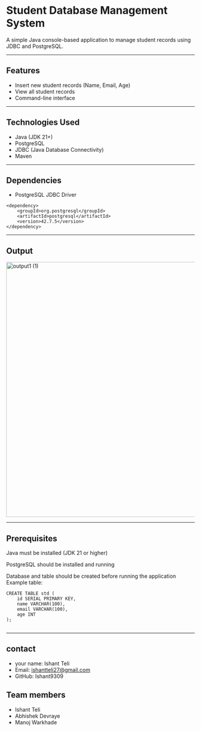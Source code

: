 # Student Database Management System

A simple Java console-based application to manage student records using JDBC and PostgreSQL.

---

## Features

- Insert new student records (Name, Email, Age)
- View all student records
- Command-line interface

---

## Technologies Used

- Java (JDK 21+)
- PostgreSQL
- JDBC (Java Database Connectivity)
- Maven

---

## Dependencies

- PostgreSQL JDBC Driver
```
<dependency>
    <groupId>org.postgresql</groupId>
    <artifactId>postgresql</artifactId>
    <version>42.7.5</version>
</dependency>

```
---

## Output

<img width="774" height="680" alt="output1 (1)" src="https://github.com/user-attachments/assets/aa5b3397-f9af-4b94-85f6-3652f58e3c3a" />

---

## Prerequisites
Java must be installed (JDK 21 or higher)

PostgreSQL should be installed and running

Database and table should be created before running the application
Example table:
```
CREATE TABLE std (
    id SERIAL PRIMARY KEY,
    name VARCHAR(100),
    email VARCHAR(100),
    age INT
);


```
---

## contact
- your name: Ishant Teli
- Email: ishantteli27@gmail.com
- GitHub: Ishant9309

## Team members
- Ishant Teli
- Abhishek Devraye
- Manoj Warkhade





